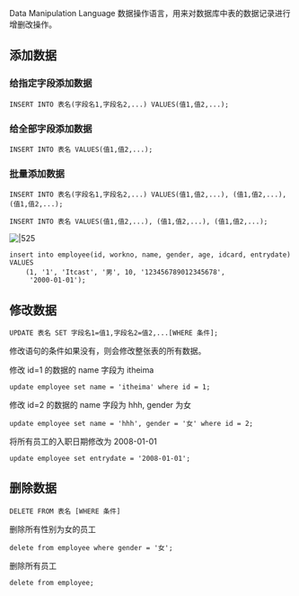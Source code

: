 Data Manipulation Language 数据操作语言，用来对数据库中表的数据记录进行增删改操作。

## 添加数据
### 给指定字段添加数据
```mysql
INSERT INTO 表名(字段名1,字段名2,...) VALUES(值1,值2,...);
```

### 给全部字段添加数据
```mysql
INSERT INTO 表名 VALUES(值1,值2,...);
```

### 批量添加数据
```mysql
INSERT INTO 表名(字段名1,字段名2,...) VALUES(值1,值2,...), (值1,值2,...), (值1,值2,...);
```

```mysql
INSERT INTO 表名 VALUES(值1,值2,...), (值1,值2,...), (值1,值2,...);
```

![|525](https://typora-birdy.oss-cn-guangzhou.aliyuncs.com/20250119204544.png)

```mysql
insert into employee(id, workno, name, gender, age, idcard, entrydate) VALUES  
    (1, '1', 'Itcast', '男', 10, '123456789012345678',  
     '2000-01-01');
```
## 修改数据
```mysql
UPDATE 表名 SET 字段名1=值1,字段名2=值2,...[WHERE 条件];
```
修改语句的条件如果没有，则会修改整张表的所有数据。

修改 id=1 的数据的 name 字段为 itheima
```mysql
update employee set name = 'itheima' where id = 1;
```

修改 id=2 的数据的 name 字段为 hhh, gender 为女
```mysql
update employee set name = 'hhh', gender = '女' where id = 2;
```

将所有员工的入职日期修改为 2008-01-01
```mysql
update employee set entrydate = '2008-01-01';
```

## 删除数据
```mysql
DELETE FROM 表名 [WHERE 条件]
```

删除所有性别为女的员工
```mysql
delete from employee where gender = '女';
```

删除所有员工
```mysql
delete from employee;
```